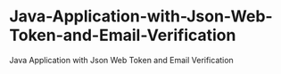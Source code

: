 # Java-Application-with-Json-Web-Token-and-Email-Verification
Java Application with Json Web Token and Email Verification
